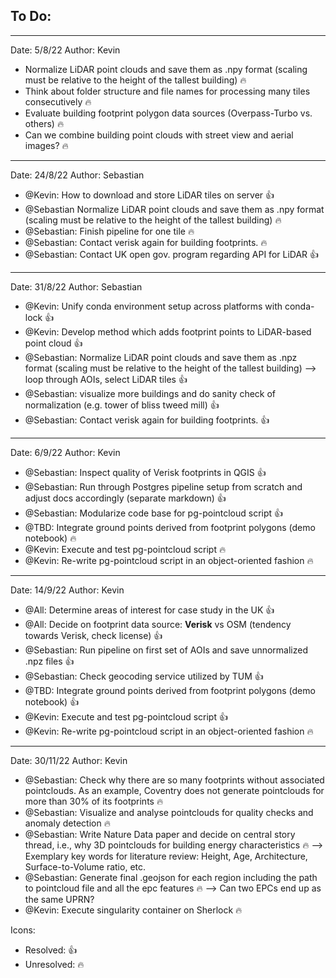 ## To Do:

---
Date: 5/8/22
Author: Kevin

- Normalize LiDAR point clouds and save them as .npy format (scaling must be relative to the height of the
 tallest building) :fire:
- Think about folder structure and file names for processing many tiles consecutively :fire:
- Evaluate building footprint polygon data sources (Overpass-Turbo vs. others) :fire:
- Can we combine building point clouds with street view and aerial images? :fire:
---
Date: 24/8/22
Author: Sebastian

- @Kevin: How to download and store LiDAR tiles on server  :+1:
- @Sebastian Normalize LiDAR point clouds and save them as .npy format (scaling must be relative to the height of the
 tallest building) :fire:
- @Sebastian: Finish pipeline for one tile :fire:
- @Sebastian: Contact verisk again for building footprints. :fire:
- @Sebastian: Contact UK open gov. program regarding API for LiDAR :+1:

---
Date: 31/8/22
Author: Sebastian
- @Kevin: Unify conda environment setup across platforms with conda-lock :+1:
- @Kevin: Develop method which adds footprint points to LiDAR-based point cloud :+1:
- @Sebastian: Normalize LiDAR point clouds and save them as .npz format (scaling must be relative to the height of the
 tallest building) --> loop through AOIs, select LiDAR tiles :+1:
- @Sebastian: visualize more buildings and do sanity check of normalization (e.g. tower of bliss tweed mill) :+1:
- @Sebastian: Contact verisk again for building footprints. :+1:

---
Date: 6/9/22
Author: Kevin
- @Sebastian: Inspect quality of Verisk footprints in QGIS :+1:
- @Sebastian: Run through Postgres pipeline setup from scratch and adjust docs accordingly (separate markdown) :+1:
- @Sebastian: Modularize code base for pg-pointcloud script :+1:
- @TBD: Integrate ground points derived from footprint polygons (demo notebook) :fire:
- @Kevin: Execute and test pg-pointcloud script :fire: 
- @Kevin: Re-write pg-pointcloud script in an object-oriented fashion :fire: 

---
Date: 14/9/22
Author: Kevin
- @All: Determine areas of interest for case study in the UK :+1:
- @All: Decide on footprint data source: **Verisk** vs OSM (tendency towards Verisk, check license) :+1:
- @Sebastian: Run pipeline on first set of AOIs and save unnormalized .npz files :+1:
- @Sebastian: Check geocoding service utilized by TUM :+1:
- @TBD: Integrate ground points derived from footprint polygons (demo notebook) :+1:
- @Kevin: Execute and test pg-pointcloud script :+1:
- @Kevin: Re-write pg-pointcloud script in an object-oriented fashion :fire:

---
Date: 30/11/22
Author: Kevin
- @Sebastian: Check why there are so many footprints without associated pointclouds. As an example, Coventry does not generate pointclouds for more than 30% of its footprints :fire:
- @Sebastian: Visualize and analyse pointclouds for quality checks and anomaly detection :fire:
- @Sebastian: Write Nature Data paper and decide on central story thread, i.e., why 3D pointclouds for building energy characteristics :fire:
--> Exemplary key words for literature review: Height, Age, Architecture, Surface-to-Volume ratio, etc.
- @Sebastian: Generate final .geojson for each region including the path to pointcloud file and all the epc features :fire:
--> Can two EPCs end up as the same UPRN?
- @Kevin: Execute singularity container on Sherlock :fire:


Icons:

- Resolved: :+1:
- Unresolved: :fire: